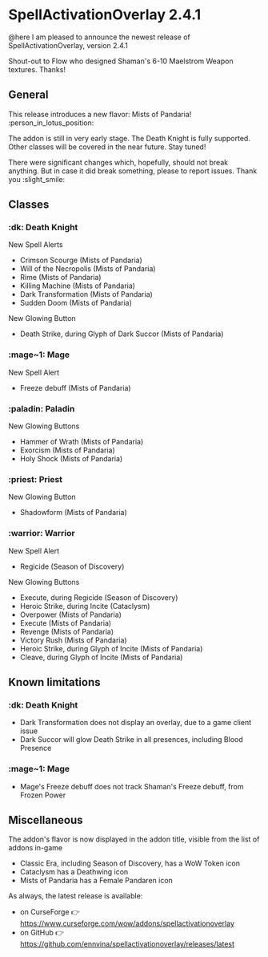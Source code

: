 # SpellActivationOverlay 2.4.1
@here I am pleased to announce the newest release of SpellActivationOverlay, version 2.4.1

Shout-out to Flow who designed Shaman's 6-10 Maelstrom Weapon textures. Thanks!
## General
This release introduces a new flavor: Mists of Pandaria!  :person_in_lotus_position:

The addon is still in very early stage. The Death Knight is fully supported. Other classes will be covered in the near future. Stay tuned!

There were significant changes which, hopefully, should not break anything. But in case it did break something, please to report issues. Thank you :slight_smile:
## Classes
### :dk:  Death Knight
New Spell Alerts
- Crimson Scourge (Mists of Pandaria)
- Will of the Necropolis (Mists of Pandaria)
- Rime (Mists of Pandaria)
- Killing Machine (Mists of Pandaria)
- Dark Transformation (Mists of Pandaria)
- Sudden Doom (Mists of Pandaria)

New Glowing Button
- Death Strike, during Glyph of Dark Succor (Mists of Pandaria)
### :mage~1:  Mage
New Spell Alert
- Freeze debuff (Mists of Pandaria)
### :paladin:  Paladin
New Glowing Buttons
- Hammer of Wrath (Mists of Pandaria)
- Exorcism (Mists of Pandaria)
- Holy Shock (Mists of Pandaria)
### :priest:  Priest
New Glowing Button
- Shadowform (Mists of Pandaria)
### :warrior:  Warrior
New Spell Alert
- Regicide (Season of Discovery)

New Glowing Buttons
- Execute, during Regicide (Season of Discovery)
- Heroic Strike, during Incite (Cataclysm)
- Overpower (Mists of Pandaria)
- Execute (Mists of Pandaria)
- Revenge (Mists of Pandaria)
- Victory Rush (Mists of Pandaria)
- Heroic Strike, during Glyph of Incite (Mists of Pandaria)
- Cleave, during Glyph of Incite (Mists of Pandaria)
## Known limitations
### :dk:  Death Knight
- Dark Transformation does not display an overlay, due to a game client issue
- Dark Succor will glow Death Strike in all presences, including Blood Presence
### :mage~1:  Mage
- Mage's Freeze debuff does not track Shaman's Freeze debuff, from Frozen Power
## Miscellaneous
The addon's flavor is now displayed in the addon title, visible from the list of addons in-game
- Classic Era, including Season of Discovery, has a WoW Token icon
- Cataclysm has a Deathwing icon
- Mists of Pandaria has a Female Pandaren icon

As always, the latest release is available:
- on CurseForge :point_right:  https://www.curseforge.com/wow/addons/spellactivationoverlay
- on GitHub :point_right:  https://github.com/ennvina/spellactivationoverlay/releases/latest